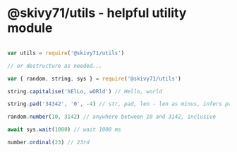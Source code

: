@skivy71/utils - helpful utility module
=======================================

```JavaScript

var utils = require('@skivy71/utils')

// or destructure as needed...

var { random, string, sys } = require('@skivy71/utils')

string.capitalise('hElLo, wORld') // Hello, world

string.pad('34342', '0', -4) // str, pad, len - len as minus, infers prepend

random.number(10, 3142) // anywhere between 10 and 3142, inclusive

await sys.wait(1000) // wait 1000 ms

number.ordinal(23) // 23rd
```